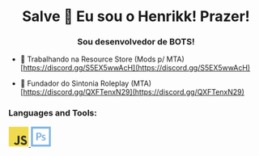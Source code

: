 <h1 align="center">Salve 🤙 Eu sou o Henrikk! Prazer!</h1>
<h3 align="center">Sou desenvolvedor de BOTS!</h3>

- 🔭 Trabalhando na Resource Store (Mods p/ MTA) [https://discord.gg/S5EX5wwAcH](https://discord.gg/S5EX5wwAcH)

- 🎃 Fundador do Sintonia Roleplay (MTA) [https://discord.gg/QXFTenxN29](https://discord.gg/QXFTenxN29)


<h3 align="left">Languages and Tools:</h3>
<p align="left"> <a href="https://developer.mozilla.org/en-US/docs/Web/JavaScript" target="_blank"> <img src="https://raw.githubusercontent.com/devicons/devicon/master/icons/javascript/javascript-original.svg" alt="javascript" width="40" height="40"/> </a> <a href="https://www.photoshop.com/en" target="_blank"> <img src="https://raw.githubusercontent.com/devicons/devicon/master/icons/photoshop/photoshop-line.svg" alt="photoshop" width="40" height="40"/> </a> </p>
